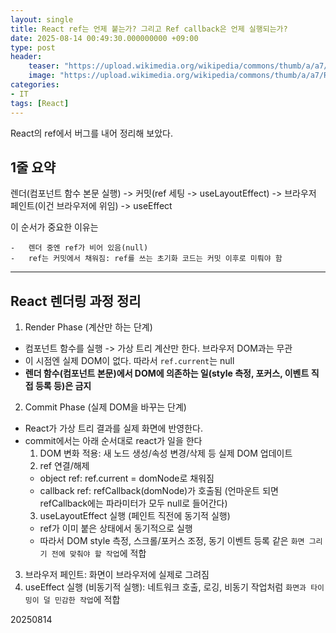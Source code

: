 ```yaml
---
layout: single
title: React ref는 언제 붙는가? 그리고 Ref callback은 언제 실행되는가?
date: 2025-08-14 00:49:30.000000000 +09:00
type: post
header:
    teaser: "https://upload.wikimedia.org/wikipedia/commons/thumb/a/a7/React-icon.svg/200px-React-icon.svg.png"
    image: "https://upload.wikimedia.org/wikipedia/commons/thumb/a/a7/React-icon.svg/200px-React-icon.svg.png"
categories:
- IT
tags: [React]
---
```


React의 ref에서 버그를 내어 정리해 보았다.

## 1줄 요약

렌더(컴포넌트 함수 본문 실행) -> 커밋(ref 세팅 -> useLayoutEffect) -> 브라우저 페인트(이건 브라우저에 위임) -> useEffect

이 순서가 중요한 이유는
```
-	렌더 중엔 ref가 비어 있음(null)
-	ref는 커밋에서 채워짐: ref를 쓰는 초기화 코드는 커밋 이후로 미뤄야 함
```

----

## React 렌더링 과정 정리

1. Render Phase (계산만 하는 단계)
  -	컴포넌트 함수를 실행 -> 가상 트리 계산만 한다. 브라우저 DOM과는 무관
  -	이 시점엔 실제 DOM이 없다. 따라서 `ref.current`는 null
  -	<b> 렌더 함수(컴포넌트 본문)에서 DOM에 의존하는 일(style 측정, 포커스, 이벤트 직접 등록 등)은 금지 </b>

2. Commit Phase (실제 DOM을 바꾸는 단계)
  - React가 가상 트리 결과를 실제 화면에 반영한다.
  - commit에서는 아래 순서대로 react가 일을 한다
    1.	DOM 변화 적용: 새 노드 생성/속성 변경/삭제 등 실제 DOM 업데이트
    2.	ref 연결/해제
    -	object ref: ref.current = domNode로 채워짐
    -	callback ref: refCallback(domNode)가 호출됨 (언마운트 되면 refCallback에는 파라미터가 모두 null로 들어간다)
    3.	useLayoutEffect 실행 (페인트 직전에 동기적 실행)
    -	ref가 이미 붙은 상태에서 동기적으로 실행
    -	따라서 DOM style 측정, 스크롤/포커스 조정, 동기 이벤트 등록 같은 `화면 그리기 전에 맞춰야 할 작업`에 적합
3.	브라우저 페인트: 화면이 브라우저에 실제로 그려짐
4.	useEffect 실행 (비동기적 실행): 네트워크 호출, 로깅, 비동기 작업처럼 `화면과 타이밍이 덜 민감한 작업`에 적합

20250814
